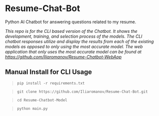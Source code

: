 # Resume-Chat-Bot
Python AI Chatbot for answering questions related to my resume. <!-- utilizing tensorflow keras DNN and sklearn LinearSVC models as well as nltk and spacy for NLP.-->

*This repo is for the CLI based version of the Chatbot. It shows the development, training, and selection process of the models. The CLI chatbot responses utilize and display the results from each of the existing models as opposed to only using the most accurate model. The web application that only uses the most accurate model can be found at https://github.com/Iliaromanov/Resume-Chatbot-WebApp*

## Manual Install for CLI Usage

> `pip install -r requirements.txt`

> `git clone https://github.com/Iliaromanov/Resume-Chat-Bot.git`

> `cd Resume-Chatbot-Model`

> `python main.py`

